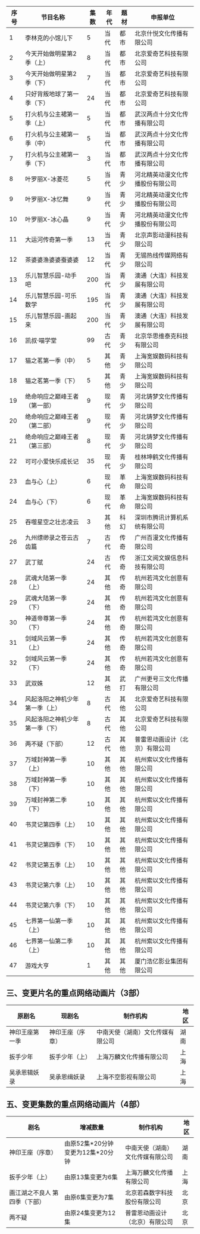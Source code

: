  序号 | 节目名称 | 集数 | 年代 | 题材 | 申报单位 
---|---|---|---|---|---
 1 | 李林克的小馆儿下 | 5 | 当代 | 都市 | 北京什悦文化传播有限公司 
 2 | 今天开始做明星第2季（上） | 8 | 当代 | 都市 | 北京爱奇艺科技有限公司 
 3 | 今天开始做明星第2季（下） | 7 | 当代 | 都市 | 北京爱奇艺科技有限公司 
 4 | 只好背叛地球了第一季（下） | 24 | 当代 | 都市 | 北京爱奇艺科技有限公司 
 5 | 打火机与公主裙第一季（上） | 5 | 当代 | 都市 | 武汉两点十分文化传播有限公司 
 6 | 打火机与公主裙第一季（中） | 5 | 当代 | 都市 | 武汉两点十分文化传播有限公司 
 7 | 打火机与公主裙第一季（下） | 3 | 当代 | 都市 | 武汉两点十分文化传播有限公司 
 8 | 叶罗丽X-冰菱花 | 5 | 当代 | 青少 | 河北精英动漫文化传播股份有限公司 
 9 | 叶罗丽X-冰忆舞 | 9 | 当代 | 青少 | 河北精英动漫文化传播股份有限公司 
 10 | 叶罗丽X-冰心晶 | 9 | 当代 | 青少 | 河北精英动漫文化传播股份有限公司 
 11 | 大运河传奇第一季 | 13 | 当代 | 青少 | 北京声影动漫科技有限公司 
 12 | 茶婆婆渔婆婆蚕婆婆 | 12 | 当代 | 青少 | 无锡热线传媒网络有限公司 
 13 | 乐儿智慧乐园-动手吧 | 200 | 当代 | 青少 | 澳通（大连）科技发展有限公司 
 14 | 乐儿智慧乐园-可乐数学 | 195 | 当代 | 青少 | 澳通（大连）科技发展有限公司 
 15 | 乐儿智慧乐园-画起来 | 200 | 当代 | 青少 | 澳通（大连）科技发展有限公司 
 16 | 凯叔·喵学堂 | 99 | 古代 | 青少 | 北京华思维泰克科技有限公司 
 17 | 猫之茗第一季（中） | 5 | 其他 | 青少 | 上海宽娱数码科技有限公司 
 18 | 猫之茗第一季（下） | 5 | 其他 | 青少 | 上海宽娱数码科技有限公司 
 19 | 绝命响应之巅峰王者（第一部） | 9 | 现代 | 青少 | 河北铸梦文化传播有限公司 
 20 | 绝命响应之巅峰王者（第二部） | 9 | 现代 | 青少 | 河北铸梦文化传播有限公司 
 21 | 绝命响应之巅峰王者（第三部） | 8 | 现代 | 青少 | 河北铸梦文化传播有限公司 
 22 | 可可小爱快乐成长记 | 35 | 现代 | 青少 | 桂林坤鹤文化传播有限公司 
 23 | 血与心（上） | 6 | 现代 | 革命 | 上海宽娱数码科技有限公司 
 24 | 血与心（下） | 6 | 现代 | 革命 | 上海宽娱数码科技有限公司 
 25 | 吞噬星空之壮志凌云 | 3 | 其他 | 科幻 | 深圳市腾讯计算机系统有限公司 
 26 | 九州缥缈录之苍云古齿篇 | 7 | 古代 | 传奇 | 广州百漫文化传播有限公司 
 27 | 武丁赋 | 24 | 古代 | 传奇 | 浙江文阅文娱信息科技有限公司 
 28 | 武魂大陆第一季（上） | 24 | 其他 | 传奇 | 杭州若鸿文化创意有限公司 
 29 | 武魂大陆第一季（下） | 24 | 其他 | 传奇 | 杭州若鸿文化创意有限公司 
 30 | 神道帝尊第一季（下） | 24 | 其他 | 传奇 | 杭州若鸿文化创意有限公司 
 31 | 剑域风云第一季（上） | 24 | 其他 | 传奇 | 杭州若鸿文化创意有限公司 
 32 | 剑域风云第一季（下） | 24 | 其他 | 传奇 | 杭州若鸿文化创意有限公司 
 33 | 武双姝 | 12 | 其他 | 武打 | 广州更号三文化传播有限公司 
 34 | 风起洛阳之神机少年第一季（上） | 8 | 古代 | 其他 | 北京爱奇艺科技有限公司 
 35 | 风起洛阳之神机少年第一季（下） | 8 | 古代 | 其他 | 北京爱奇艺科技有限公司 
 36 | 两不疑（下部） | 12 | 古代 | 其他 | 普雷恩动画设计（北京）有限公司 
 37 | 万域封神第一季（上） | 10 | 其他 | 其他 | 杭州索以文化传播有限公司 
 38 | 万域封神第一季（下） | 10 | 其他 | 其他 | 杭州索以文化传播有限公司 
 39 | 万域封神第二季（下） | 10 | 其他 | 其他 | 杭州索以文化传播有限公司 
 40 | 书灵记第四季（上） | 10 | 其他 | 其他 | 杭州索以文化传播有限公司 
 41 | 书灵记第四季（下） | 10 | 其他 | 其他 | 杭州索以文化传播有限公司 
 42 | 书灵记第五季（上） | 10 | 其他 | 其他 | 杭州索以文化传播有限公司 
 43 | 书灵记第六季（上） | 10 | 其他 | 其他 | 杭州索以文化传播有限公司 
 44 | 书灵记第六季（下） | 10 | 其他 | 其他 | 杭州索以文化传播有限公司 
 45 | 七界第一仙第一季（上） | 10 | 其他 | 其他 | 杭州索以文化传播有限公司 
 46 | 七界第一仙第二季（上） | 10 | 其他 | 其他 | 杭州索以文化传播有限公司 
 47 | 游戏大亨 | 1 | 其他 | 其他 | 厦门浩亿影业集团有限公司 

## 三、变更片名的重点网络动画片（3部）
 原剧名 | 现剧名 | 制作机构 | 地区 
---|---|---|---
 神印王座第一季 | 神印王座（序章） | 中南天使（湖南）文化传媒有限公司 | 湖南 
 扳手少年 | 扳手少年（上） | 上海万麟文化传播有限公司 | 上海 
 吴承恩辑妖录 | 吴承恩缉妖录 | 上海不空影视有限公司 | 上海 

## 五、变更集数的重点网络动画片（4部）
 剧名 | 增减数量 | 制作机构 | 地区 
---|---|---|---
 神印王座（序章） | 由原52集\*20分钟变更为12集\*20分钟 | 中南天使（湖南）文化传媒有限公司 | 湖南 
 扳手少年（上） | 由原13集变更为6集 | 上海万麟文化传播有限公司 | 上海 
 画江湖之不良人 第四季（下部） | 由原6集变更为7集 | 北京若森数字科技股份有限公司 | 北京 
 两不疑 | 由原24集变更为12集 | 普雷恩动画设计（北京）有限公司 | 北京 
